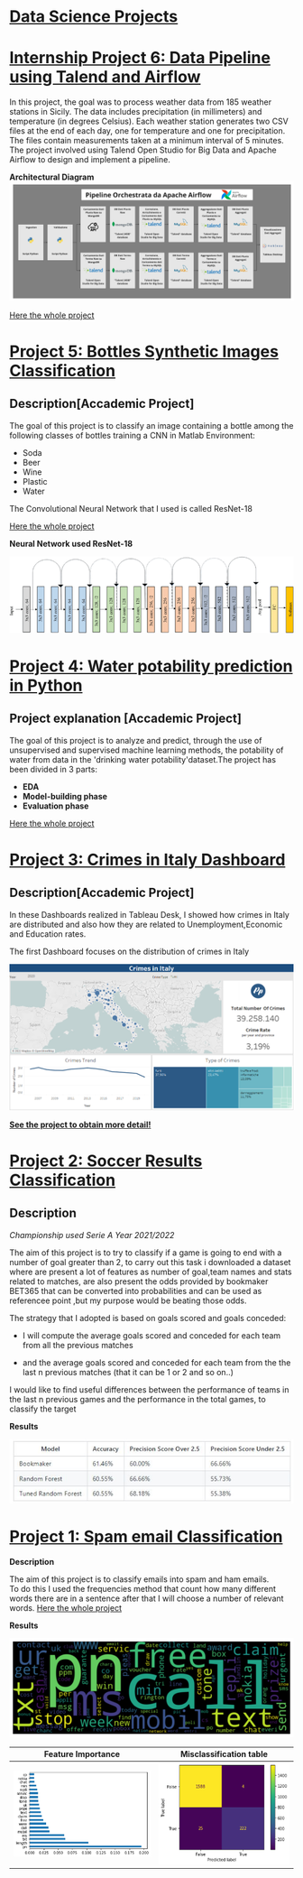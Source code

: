# [Data Science Projects](https://datascientist-hist.github.io/Portfolio-Giuseppe-Pulino/)

# [Internship Project 6: Data Pipeline using Talend and Airflow](https://github.com/datascientist-hist/Data-Pipeline)
In this project, the goal was to process weather data from 185 weather stations in Sicily. The data includes precipitation (in millimeters) and temperature (in degrees Celsius). Each weather station generates two CSV files at the end of each day, one for temperature and one for precipitation. The files contain measurements taken at a minimum interval of 5 minutes. The project involved using Talend Open Studio for Big Data and Apache Airflow to design and implement a pipeline.

**Architectural Diagram**
![](images/pipeline_architettura.jpg)

[Here the whole project](https://github.com/datascientist-hist/Data-Pipeline)

# [Project 5: Bottles Synthetic Images Classification](https://github.com/datascientist-hist/Bottles-Synthetic-Images-Classification)


## **Description**[Accademic Project]

The  goal of this project is to classify an image containing a bottle among the following classes of bottles training a CNN in Matlab Environment:

- Soda 
- Beer 
- Wine 
- Plastic
- Water

The Convolutional Neural Network that I used is called ResNet-18

[Here the whole project](https://github.com/datascientist-hist/Bottles-Synthetic-Images-Classification)

**Neural Network used ResNet-18**

  ![](/images/Original-ResNet-18-Architecture.png)

# [Project 4: Water potability prediction in Python](https://github.com/datascientist-hist/Water-potability-prediction-in-python)

## Project explanation [**Accademic Project**]
The goal of this project is to analyze and predict, through the use of  unsupervised and supervised machine learning methods, the potability of water from data in the 'drinking water potability'dataset.The project has been divided in 3 parts:

- **EDA**
- **Model-building phase**
- **Evaluation phase**

[Here the whole project](https://github.com/datascientist-hist/Water-potability-prediction-in-python)

# [Project 3: Crimes in Italy Dashboard](https://github.com/datascientist-hist/Crimes-in-Italy-Dashboard) 

## **Description**[**Accademic Project**]
In these Dashboards realized in Tableau Desk, I showed how crimes in Italy are distributed and also how they are related to Unemployment,Economic and Education rates.

The first Dashboard focuses on the distribution of crimes in Italy

![](/images/DASH1.png)

**[See the project to obtain more detail!](https://github.com/datascientist-hist/Crimes-in-Italy-Dashboard)**


# [Project 2: Soccer Results Classification](https://github.com/datascientist-hist/Football-Results-classification) 

## **Description**

*Championship used Serie A Year 2021/2022*

The aim of this project is to try to classify if a game is going to end with a number of goal greater than 2, to carry out this task i  downloaded a dataset where are present a lot of features as number of goal,team names and stats related to matches, are also present the odds provided by bookmaker BET365 that can be converted into probabilities and can be used as referencee point ,but my purpose would be beating those odds.

The strategy that I adopted is based on goals scored and goals conceded:

- I will compute the average goals scored and conceded for each team from all the previous matches

- and the average goals scored and conceded for each team from the the last n previous matches (that it can be 1 or 2 and so on..)

I would like to find useful differences between the performance of teams in the last n previous games and the performance in the total games, to classify the target

**Results**

 ![](/images/tablemtrics.JPG)  
 

# [Project 1: Spam email Classification](https://github.com/datascientist-hist/Spam_Messages_Classification)

**Description**

The aim of this project is to classify emails into spam and ham emails.  
To do this I used the frequencies method that count  how many different words there are in a sentence after that I will choose a number of relevant words.
[Here the whole project](https://github.com/datascientist-hist/Spam_Messages_Classification)


**Results**

![](/images/spamwords.png)

Feature Importance         |  Misclassification table
:-------------------------:|:-------------------------:
 ![](/images/featureimportance.png)  |   ![](/images/misclassification.png)


